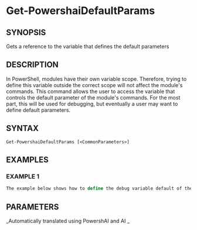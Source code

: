 ﻿---
external help file: powershai-help.xml
schema: 2.0.0
powershai: true
---

# Get-PowershaiDefaultParams

## SYNOPSIS <!--!= @#Synop !-->
Gets a reference to the variable that defines the default parameters

## DESCRIPTION <!--!= @#Desc !-->
In PowerShell, modules have their own variable scope.
Therefore, trying to define this variable outside the correct scope will not affect the module's commands.
This command allows the user to access the variable that controls the default parameter of the module's commands.
For the most part, this will be used for debugging, but eventually a user may want to define default parameters.

## SYNTAX <!--!= @#Syntax !-->

```
Get-PowershaiDefaultParams [<CommonParameters>]
```

## EXAMPLES <!--!= @#Ex !-->

### EXAMPLE 1
```powershell
The example below shows how to define the debug variable default of the Invoke-Http command.
```

## PARAMETERS <!--!= @#Params !-->


<!--PowershaiAiDocBlockStart-->
_Automatically translated using PowershAI and AI
_
<!--PowershaiAiDocBlockEnd-->
